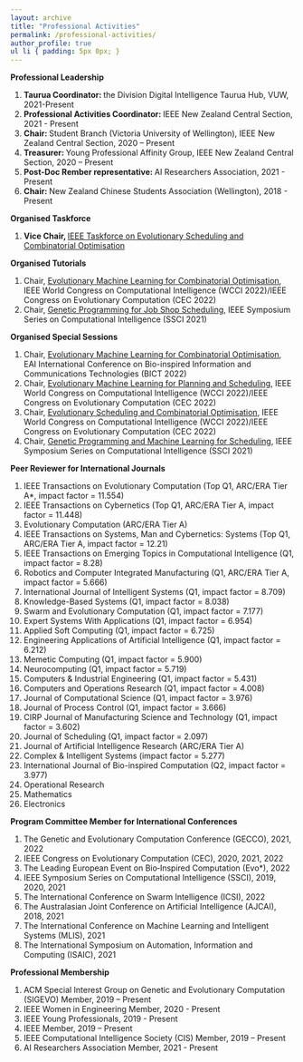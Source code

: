 ```yaml
---
layout: archive
title: "Professional Activities"
permalink: /professional-activities/
author_profile: true
ul li { padding: 5px 0px; }
---
```

**Professional Leadership**
<ol>
<li> <b> Taurua Coordinator: </b> the Division Digital Intelligence Taurua Hub, VUW, 2021-Present </li>
<li> <b> Professional Activities Coordinator: </b> IEEE New Zealand Central Section, 2021 - Present </li>
<li> <b> Chair: </b> Student Branch (Victoria University of Wellington), IEEE New Zealand Central Section, 2020 – Present </li>
<li> <b> Treasurer: </b> Young Professional Affinity Group, IEEE New Zealand Central Section, 2020 – Present </li>
<li> <b> Post-Doc Rember representative: </b> AI Researchers Association, 2021 - Present </li>
<li> <b> Chair: </b> New Zealand Chinese Students Association (Wellington), 2018 - Present </li>
</ol>

**Organised Taskforce**
<ol>
<li> <b> Vice Chair, </b> <a href="https://homepages.ecs.vuw.ac.nz/~yimei/ieee-tf-esco/"> IEEE Taskforce on Evolutionary Scheduling and Combinatorial Optimisation</a> </li>
</ol>

**Organised Tutorials**
<ol>
<li> Chair, <a href="https://fangfang-zhang.github.io/CEC2022Tutorial/"> Evolutionary Machine Learning for Combinatorial Optimisation</a>, IEEE World Congress on Computational Intelligence (WCCI 2022)/IEEE Congress on Evolutionary Computation (CEC 2022) </li>
<li> Chair, <a href="https://attend.ieee.org/ssci-2021/tutorial-genetic-programming-for-job-shop-scheduling/"> Genetic Programming for Job Shop Scheduling</a>, IEEE Symposium Series on Computational Intelligence (SSCI 2021) </li> 
</ol>

**Organised Special Sessions**
<ol>
<li> Chair, <a href=""> Evolutionary Machine Learning for Combinatorial Optimisation</a>, EAI International Conference on Bio-inspired Information and Communications Technologies (BICT 2022) </li>
<li> Chair, <a href="https://fangfang-zhang.github.io/CEC2022EMLPS/"> Evolutionary Machine Learning for Planning and Scheduling</a>, IEEE World Congress on Computational Intelligence (WCCI 2022)/IEEE Congress on Evolutionary Computation (CEC 2022) </li>
<li> Chair, <a href="https://meiyi1986.github.io/cec2022-esco/"> Evolutionary Scheduling and Combinatorial Optimisation</a>, IEEE World Congress on Computational Intelligence (WCCI 2022)/IEEE Congress on Evolutionary Computation (CEC 2022) </li>
<li> Chair, <a href="https://attend.ieee.org/ssci-2021/special-session-genetic-programming-and-machine-learning-for-scheduling/"> Genetic Programming and Machine Learning for Scheduling</a>, IEEE Symposium Series on Computational Intelligence (SSCI 2021) </li>
</ol>


**Peer Reviewer for International Journals**
<ol>
<li> IEEE Transactions on Evolutionary Computation (Top Q1, ARC/ERA Tier A*, impact factor = 11.554) </li>
<li> IEEE Transactions on Cybernetics (Top Q1, ARC/ERA Tier A, impact factor = 11.448) </li>
<li> Evolutionary Computation (ARC/ERA Tier A) </li>
<li> IEEE Transactions on Systems, Man and Cybernetics: Systems (Top Q1, ARC/ERA Tier A, impact factor = 12.21) </li>
<li> IEEE Transactions on Emerging Topics in Computational Intelligence (Q1, impact factor = 8.28) </li>
<li> Robotics and Computer Integrated Manufacturing (Q1, ARC/ERA Tier A, impact factor = 5.666) </li>
<li> International Journal of Intelligent Systems (Q1, impact factor = 8.709) </li>
<li> Knowledge-Based Systems (Q1, impact factor = 8.038) </li>
<li> Swarm and Evolutionary Computation (Q1, impact factor = 7.177) </li>
<li> Expert Systems With Applications (Q1, impact factor = 6.954) </li>
<li> Applied Soft Computing (Q1, impact factor = 6.725) </li>
<li> Engineering Applications of Artificial Intelligence (Q1, impact factor = 6.212) </li>
<li> Memetic Computing (Q1, impact factor = 5.900) </li>
<li> Neurocomputing (Q1, impact factor = 5.719) </li>  
<li> Computers & Industrial Engineering (Q1, impact factor = 5.431) </li> 
<li> Computers and Operations Research (Q1, impact factor = 4.008) </li>
<li> Journal of Computational Science (Q1, impact factor = 3.976) </li> 
<li> Journal of Process Control (Q1, impact factor = 3.666) </li>  
<li> CIRP Journal of Manufacturing Science and Technology (Q1, impact factor = 3.602) </li> 
<li> Journal of Scheduling (Q1, impact factor = 2.097) </li>
<li> Journal of Artificial Intelligence Research (ARC/ERA Tier A) </li>
<li> Complex & Intelligent Systems (impact factor = 5.277) </li>
<li> International Journal of Bio-inspired Computation (Q2, impact factor = 3.977) </li>
<li> Operational Research </li>
<li> Mathematics </li>
<li> Electronics </li>
</ol>


**Program Committee Member for International Conferences**
<ol>
<li> The Genetic and Evolutionary Computation Conference (GECCO), 2021, 2022 </li>
<li> IEEE Congress on Evolutionary Computation (CEC), 2020, 2021, 2022 </li>
<li> The Leading European Event on Bio‑Inspired Computation (Evo*), 2022 </li>
<li> IEEE Symposium Series on Computational Intelligence (SSCI), 2019, 2020, 2021 </li>
<li> The International Conference on Swarm Intelligence (ICSI), 2022 </li>
<li> The Australasian Joint Conference on Artificial Intelligence (AJCAI), 2018, 2021 </li>
<li> The International Conference on Machine Learning and Intelligent Systems (MLIS), 2021 </li>
<li> The International Symposium on Automation, Information and Computing (ISAIC), 2021 </li>
</ol>

**Professional Membership**
<ol>
<li> ACM Special Interest Group on Genetic and Evolutionary Computation (SIGEVO) Member, 2019 – Present </li>
<li> IEEE Women in Engineering Member, 2020 - Present </li>
<li> IEEE Young Professionals, 2019 - Present </li>
<li> IEEE Member, 2019 – Present </li>
<li> IEEE Computational Intelligence Society (CIS) Member, 2019 – Present </li>
<li> AI Researchers Association Member, 2021 - Present </li>
</ol>
